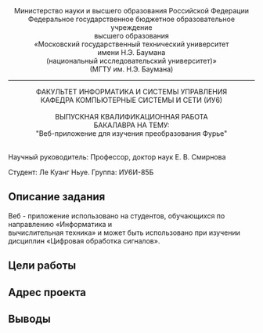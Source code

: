 <div align="center">
Министерство науки и высшего образования Российской Федерации <br />
Федеральное государственное бюджетное образовательное учреждение <br />
высшего образования <br />
«Московский государственный технический университет <br />
имени Н.Э. Баумана <br />
(национальный исследовательский университет)» <br />
(МГТУ им. Н.Э. Баумана)
</div>
<hr />
<div align="center">
ФАКУЛЬТЕТ ИНФОРМАТИКА И СИСТЕМЫ УПРАВЛЕНИЯ <br />
КАФЕДРА КОМПЬЮТЕРНЫЕ СИСТЕМЫ И СЕТИ (ИУ6)
</div>
<br />
<div align="center">
ВЫПУСКНАЯ КВАЛИФИКАЦИОННАЯ РАБОТА <br />
БАКАЛАВРА НА ТЕМУ: <br />
"Веб-приложение для изучения преобразования Фурье"
</div>
<br />

Научный руководитель: Профессор, доктор наук Е. В. Смирнова

Студент: Ле Куанг Ньуе.
Группа: ИУ6И-85Б

## Описание задания

Веб - приложение использовано на студентов, обучающихся по направлению «Информатика и <br />
вычислительная техника» и может быть использовано при изучении дисциплин  «Цифровая обработка сигналов». <br />

## Цели работы
## Адрес проекта 
## Выводы
